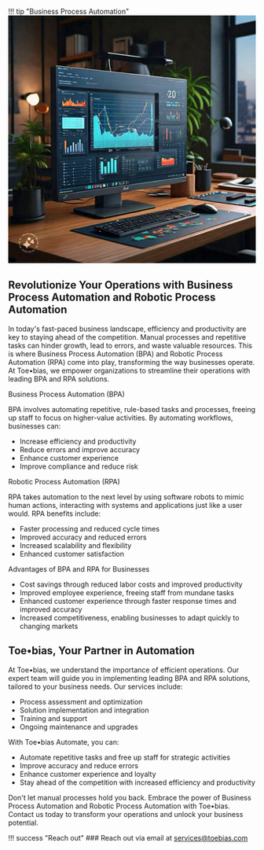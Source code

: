 !!! tip "Business Process Automation"
    ![business-process-automation](https://raw.githubusercontent.com/Toebias-enterprise/assets/main/screen-graphs.jpeg)

## Revolutionize Your Operations with Business Process Automation and Robotic Process Automation

In today's fast-paced business landscape, efficiency and productivity are key to staying ahead of the competition. Manual processes and repetitive tasks can hinder growth, lead to errors, and waste valuable resources. This is where Business Process Automation (BPA) and Robotic Process Automation (RPA) come into play, transforming the way businesses operate. At Toe•bias, we empower organizations to streamline their operations with leading BPA and RPA solutions.

Business Process Automation (BPA)

BPA involves automating repetitive, rule-based tasks and processes, freeing up staff to focus on higher-value activities. By automating workflows, businesses can:

- Increase efficiency and productivity
- Reduce errors and improve accuracy
- Enhance customer experience
- Improve compliance and reduce risk

Robotic Process Automation (RPA)

RPA takes automation to the next level by using software robots to mimic human actions, interacting with systems and applications just like a user would. RPA benefits include:

- Faster processing and reduced cycle times
- Improved accuracy and reduced errors
- Increased scalability and flexibility
- Enhanced customer satisfaction

Advantages of BPA and RPA for Businesses

- Cost savings through reduced labor costs and improved productivity
- Improved employee experience, freeing staff from mundane tasks
- Enhanced customer experience through faster response times and improved accuracy
- Increased competitiveness, enabling businesses to adapt quickly to changing markets

## Toe•bias, Your Partner in Automation

At Toe•bias, we understand the importance of efficient operations. Our expert team will guide you in implementing leading BPA and RPA solutions, tailored to your business needs. Our services include:

- Process assessment and optimization
- Solution implementation and integration
- Training and support
- Ongoing maintenance and upgrades

With Toe•bias Automate, you can:

- Automate repetitive tasks and free up staff for strategic activities
- Improve accuracy and reduce errors
- Enhance customer experience and loyalty
- Stay ahead of the competition with increased efficiency and productivity

Don't let manual processes hold you back. Embrace the power of Business Process Automation and Robotic Process Automation with Toe•bias. Contact us today to transform your operations and unlock your business potential.

!!! success "Reach out"
    ### Reach out via email at [services@toebias.com](mailto:services@toebias.com)